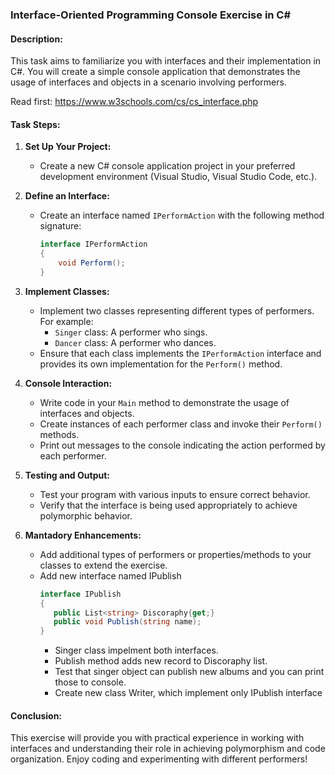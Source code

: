 ### Interface-Oriented Programming Console Exercise in C#

#### Description:
This task aims to familiarize you with interfaces and their implementation in C#. You will create a simple console application that demonstrates the usage of interfaces and objects in a scenario involving performers.

Read first: https://www.w3schools.com/cs/cs_interface.php

#### Task Steps:

1. **Set Up Your Project:**
   - Create a new C# console application project in your preferred development environment (Visual Studio, Visual Studio Code, etc.).

2. **Define an Interface:**
   - Create an interface named `IPerformAction` with the following method signature:
     ```csharp
     interface IPerformAction
     {
         void Perform();
     }
     ```

3. **Implement Classes:**
   - Implement two classes representing different types of performers. For example:
     - `Singer` class: A performer who sings.
     - `Dancer` class: A performer who dances.
   - Ensure that each class implements the `IPerformAction` interface and provides its own implementation for the `Perform()` method.

4. **Console Interaction:**
   - Write code in your `Main` method to demonstrate the usage of interfaces and objects.
   - Create instances of each performer class and invoke their `Perform()` methods.
   - Print out messages to the console indicating the action performed by each performer.

5. **Testing and Output:**
   - Test your program with various inputs to ensure correct behavior.
   - Verify that the interface is being used appropriately to achieve polymorphic behavior.

6. **Mantadory Enhancements:**
   - Add additional types of performers or properties/methods to your classes to extend the exercise.
   - Add new interface named IPublish
     ```csharp
     interface IPublish
     {
        public List<string> Discoraphy{get;}
        public void Publish(string name);
     }
     ```
     - Singer class impelment both interfaces.
     - Publish method adds new record to Discoraphy list.
     - Test that singer object can publish new albums and you can print those to console.
     - Create new class Writer, which implement only IPublish interface



#### Conclusion:
This exercise will provide you with practical experience in working with interfaces and understanding their role in achieving polymorphism and code organization. Enjoy coding and experimenting with different performers!

